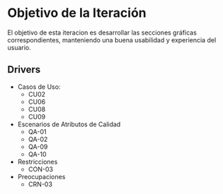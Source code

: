 # Objetivo de la Iteración

El objetivo de esta iteracion es desarrollar las secciones gráficas correspondientes, manteniendo una buena usabilidad y experiencia del usuario.

## Drivers

- Casos de Uso:
  - CU02
  - CU06
  - CU08
  - CU09
- Escenarios de Atributos de Calidad
  - QA-01
  - QA-02
  - QA-09
  - QA-10
- Restricciones
  - CON-03
- Preocupaciones
  - CRN-03
